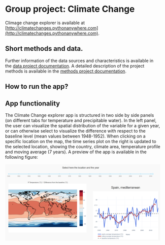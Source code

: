 # Group project: Climate Change

Climage change explorer is available at [http://climatechanges.pythonanywhere.com](http://climatechanges.pythonanywhere.com).

## Short methods and data. 

Further information of the data sources and characteristics is available in the [data project documentation](https://github.com/carlesmila/GeotechClimateChange/blob/master/documentation/data.md). A detailed description of the project methods is available in the [methods project documentation](https://github.com/carlesmila/GeotechClimateChange/blob/master/documentation/methods.md).

## How to run the app?

## App functionality

The Climate Change explorer app is structured in two side by side panels (on different tabs for temperature and precipitable water). In the left panel, the user can visualize the spatial distribution of the variable for a given year, or can otherwise select to visualize the difference with respect to the baseline level (mean values between 1948-1952). When clicking on a specific location on the map, the time series plot on the right is updated to the selected location, showing the country, climate area, temperature profile and moving average (7 years). A preview of the app is available in the following figure:

![alt text](documentation/figures/appoverview.png?raw=true)
